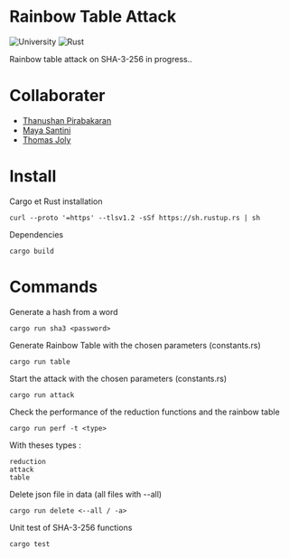 # Rainbow Table Attack

![University](https://img.shields.io/badge/University-Project-2F77DF?labelColor=679EEE&style=for-the-badge)
![Rust](https://img.shields.io/badge/Rust-black?style=for-the-badge&logo=Rust&logoColor=ffffff)

Rainbow table attack on SHA-3-256 in progress..

# Collaborater

* [Thanushan Pirabakaran](https://github.com/uvsq21919161)
* [Maya Santini](https://github.com/uvsq22003661)
* [Thomas Joly](https://github.com/uvsq21916099)

# Install

Cargo et Rust installation
```
curl --proto '=https' --tlsv1.2 -sSf https://sh.rustup.rs | sh
```
Dependencies
```
cargo build
```

# Commands

Generate a hash from a word
```
cargo run sha3 <password>
```

Generate Rainbow Table with the chosen parameters (constants.rs)
```
cargo run table
```

Start the attack with the chosen parameters (constants.rs)
```
cargo run attack
```

Check the performance of the reduction functions and the rainbow table
```
cargo run perf -t <type>
```
With theses types : 
```
reduction
attack
table
```

Delete json file in data (all files with --all)
```
cargo run delete <--all / -a>
```

Unit test of SHA-3-256 functions
```
cargo test
```
